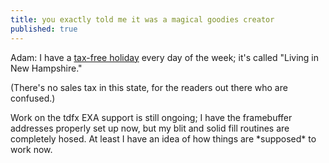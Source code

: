 ```yaml
---
title: you exactly told me it was a magical goodies creator
published: true
---
```


Adam: I have a [tax-free holiday][] every day of the week; it's called
"Living in New Hampshire."

(There's no sales tax in this state, for the readers out there who are
confused.)

Work on the tdfx EXA support is still ongoing; I have the framebuffer
addresses properly set up now, but my blit and solid fill routines are
completely hosed. At least I have an idea of how things are \*supposed\*
to work now.

  [tax-free holiday]: http://www.kdedevelopers.org/node/1320
